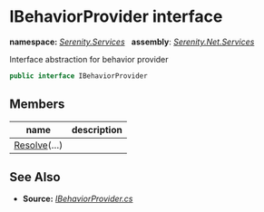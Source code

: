 # IBehaviorProvider interface
**namespace:** *[Serenity.Services](../README.md#serenity.services-namespace)*   **assembly**: *[Serenity.Net.Services](../README.md)*

Interface abstraction for behavior provider

```csharp
public interface IBehaviorProvider
```

## Members

| name | description |
| --- | --- |
| [Resolve](IBehaviorProvider/Resolve.md)(…) |  |

## See Also

* **Source:** *[IBehaviorProvider.cs](https://github.com/serenity-is/Serenity/blob/master/src/Serenity.Net.Services/RequestHandlers/Behavior/IBehaviorProvider.cs)*